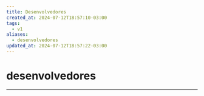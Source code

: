 ```yaml
---
title: Desenvolvedores
created_at: 2024-07-12T18:57:10-03:00
tags:
  - v1
aliases:
  - desenvolvedores
updated_at: 2024-07-12T18:57:22-03:00
---
```

# desenvolvedores
---

